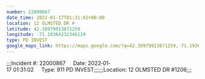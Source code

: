 ```yaml
---
number: 22000867
date_time: 2022-01-17T01:31:02+00:00
location: 12 OLMSTED DR #
latitude: 42.38979913871259
longitude: -71.19364232346119
type: PD INVEST
google_maps_link: https://maps.google.com/?q=42.38979913871259,-71.19364232346119
---
```


;;;Incident #: 22000867     Date: 2022‐01‐17 01:31:02     Type: 911 PD INVEST;;;;;;Location: 12 OLMSTED DR #1206;;;
